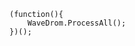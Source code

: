 
```force_js
(function(){
    WaveDrom.ProcessAll();
})();
```

<!-- @import "installation_.md" -->
<!-- @import "quickstart_.md" -->
<!-- @import "gesture_.md" -->
<!-- @import "gesture_dsl_.md" -->
<!-- @import "overview_of_csharp_script_.md" -->
<!-- @import "edit_userscript_.md" -->
<!-- @import "practical_example_.md" -->
<!-- @import "profile_.md" -->
<!-- @import "config_.md" -->
<!-- @import "core_api_.md" -->
<!-- @import "extension_api_.md" -->
<!-- @import "command_line_interface_.md" -->
<!-- @import "appendix_1_.md" -->
<!-- @import "appendix_2_.md" -->
